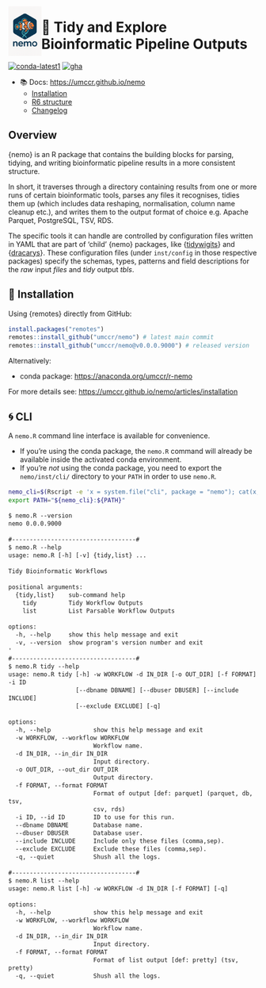

<!-- README.md is generated from README.qmd. Please edit that file -->

<a href="https://umccr.github.io/nemo"><img src="man/figures/logo.png" alt="logo" align="left" height="100" /></a>

# 🐢 Tidy and Explore Bioinformatic Pipeline Outputs

[![conda-latest1](https://anaconda.org/umccr/r-nemo/badges/latest_release_date.svg "Conda Latest Release")](https://anaconda.org/umccr/r-nemo)
[![gha](https://github.com/umccr/nemo/actions/workflows/deploy.yaml/badge.svg "GitHub Actions")](https://github.com/umccr/nemo/actions/workflows/deploy.yaml)

- 📚 Docs: <https://umccr.github.io/nemo>
  - [Installation](https://umccr.github.io/nemo/articles/installation)
  - [R6 structure](https://umccr.github.io/nemo/articles/structure)
  - [Changelog](https://umccr.github.io/nemo/articles/NEWS)

## Overview

{nemo} is an R package that contains the building blocks for parsing,
tidying, and writing bioinformatic pipeline results in a more consistent
structure.

In short, it traverses through a directory containing results from one
or more runs of certain bioinformatic tools, parses any files it
recognises, tidies them up (which includes data reshaping,
normalisation, column name cleanup etc.), and writes them to the output
format of choice e.g. Apache Parquet, PostgreSQL, TSV, RDS.

The specific tools it can handle are controlled by configuration files
written in YAML that are part of ‘child’ {nemo} packages, like
{[tidywigits](https://github.com/umccr/tidywigits "tidywigits")} and
{[dracarys](https://github.com/umccr/dracarys "dracarys")}. These
configuration files (under `inst/config` in those respective packages)
specify the schemas, types, patterns and field descriptions for the
*raw* input *files* and *tidy* output *tbls*.

## 🍕 Installation

Using {remotes} directly from GitHub:

``` r
install.packages("remotes")
remotes::install_github("umccr/nemo") # latest main commit
remotes::install_github("umccr/nemo@v0.0.0.9000") # released version
```

Alternatively:

- conda package: <https://anaconda.org/umccr/r-nemo>

For more details see:
<https://umccr.github.io/nemo/articles/installation>

## 🌀 CLI

A `nemo.R` command line interface is available for convenience.

- If you’re using the conda package, the `nemo.R` command will already
  be available inside the activated conda environment.
- If you’re *not* using the conda package, you need to export the
  `nemo/inst/cli/` directory to your `PATH` in order to use `nemo.R`.

``` bash
nemo_cli=$(Rscript -e 'x = system.file("cli", package = "nemo"); cat(x, "\n")' | xargs)
export PATH="${nemo_cli}:${PATH}"
```

    $ nemo.R --version
    nemo 0.0.0.9000

    #-----------------------------------#
    $ nemo.R --help
    usage: nemo.R [-h] [-v] {tidy,list} ...

    Tidy Bioinformatic Workflows

    positional arguments:
      {tidy,list}    sub-command help
        tidy         Tidy Workflow Outputs
        list         List Parsable Workflow Outputs

    options:
      -h, --help     show this help message and exit
      -v, --version  show program's version number and exit
    '
    #-----------------------------------#
    $ nemo.R tidy --help
    usage: nemo.R tidy [-h] -w WORKFLOW -d IN_DIR [-o OUT_DIR] [-f FORMAT] -i ID
                       [--dbname DBNAME] [--dbuser DBUSER] [--include INCLUDE]
                       [--exclude EXCLUDE] [-q]

    options:
      -h, --help            show this help message and exit
      -w WORKFLOW, --workflow WORKFLOW
                            Workflow name.
      -d IN_DIR, --in_dir IN_DIR
                            Input directory.
      -o OUT_DIR, --out_dir OUT_DIR
                            Output directory.
      -f FORMAT, --format FORMAT
                            Format of output [def: parquet] (parquet, db, tsv,
                            csv, rds)
      -i ID, --id ID        ID to use for this run.
      --dbname DBNAME       Database name.
      --dbuser DBUSER       Database user.
      --include INCLUDE     Include only these files (comma,sep).
      --exclude EXCLUDE     Exclude these files (comma,sep).
      -q, --quiet           Shush all the logs.

    #-----------------------------------#
    $ nemo.R list --help
    usage: nemo.R list [-h] -w WORKFLOW -d IN_DIR [-f FORMAT] [-q]

    options:
      -h, --help            show this help message and exit
      -w WORKFLOW, --workflow WORKFLOW
                            Workflow name.
      -d IN_DIR, --in_dir IN_DIR
                            Input directory.
      -f FORMAT, --format FORMAT
                            Format of list output [def: pretty] (tsv, pretty)
      -q, --quiet           Shush all the logs.
